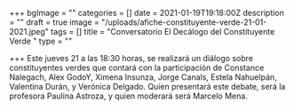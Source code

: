 +++
bgImage = ""
categories = []
date = 2021-01-19T19:18:00Z
description = ""
draft = true
image = "/uploads/afiche-constituyente-verde-21-01-2021.jpeg"
tags = []
title = "Conversatorio El Decálogo del Constituyente Verde "
type = ""

+++
Este jueves 21 a las 18:30 horas, se realizará un diálogo sobre constituyentes verdes que contará con la participación de Constance Nalegach, Alex GodoY, Ximena Insunza, Jorge Canals, Estela Nahuelpán, Valentina Durán, y Verónica Delgado. Quien presentará este debate, será la profesora Paulina Astroza, y quien moderará será Marcelo Mena. 
